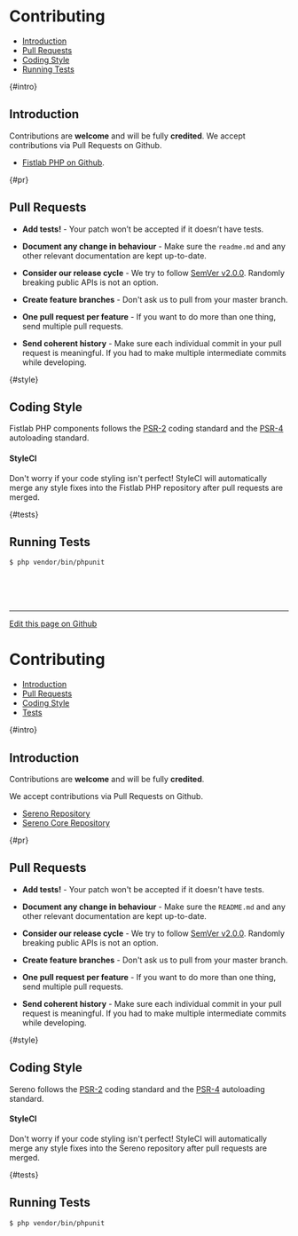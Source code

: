 # Contributing

- [Introduction](#intro)
- [Pull Requests](#pr)
- [Coding Style](#style)
- [Running Tests](#tests)

{#intro}
## [](#intro) Introduction

Contributions are **welcome** and will be fully **credited**.
We accept contributions via Pull Requests on Github.
  - [Fistlab PHP on Github](https://github.com/fistlab/php).

{#pr}
## [](#pr) Pull Requests

- **Add tests!** - Your patch won’t be accepted if it doesn’t have tests.

- **Document any change in behaviour** - Make sure the `readme.md` and any other relevant documentation are kept up-to-date.

- **Consider our release cycle** - We try to follow [SemVer v2.0.0](http://semver.org/). Randomly breaking public APIs is not an option.

- **Create feature branches** - Don't ask us to pull from your master branch.

- **One pull request per feature** - If you want to do more than one thing, send multiple pull requests.

- **Send coherent history** - Make sure each individual commit in your pull request is meaningful. If you had to make multiple intermediate commits while developing.

{#style}
## [](#style) Coding Style

Fistlab PHP components follows the [PSR-2](https://github.com/php-fig/fig-standards/blob/master/accepted/PSR-2-coding-style-guide.md) coding standard and the [PSR-4](https://github.com/php-fig/fig-standards/blob/master/accepted/PSR-4-autoloader.md) autoloading standard.

#### StyleCI
Don't worry if your code styling isn't perfect! StyleCI will automatically merge any style fixes into the Fistlab PHP repository after pull requests are merged.

{#tests}
## [](#tests) Running Tests

``` bash
$ php vendor/bin/phpunit
```

<br><br><br>
- - - - - - - - - -
[Edit this page on Github](https://github.com/fistlab/php-docs/edit/master/contributing.md)





# Contributing

- [Introduction](#intro)
- [Pull Requests](#pr)
- [Coding Style](#style)
- [Tests](#tests)

{#intro}
## [](#intro) Introduction

Contributions are **welcome** and will be fully **credited**.

We accept contributions via Pull Requests on Github.
  - [Sereno Repository](https://github.com/znck/sereno)
  - [Sereno Core Repository](https://github.com/znck/sereno-core)

{#pr}
## [](#pr) Pull Requests

- **Add tests!** - Your patch won't be accepted if it doesn't have tests.

- **Document any change in behaviour** - Make sure the `README.md` and any other relevant documentation are kept up-to-date.

- **Consider our release cycle** - We try to follow [SemVer v2.0.0](http://semver.org/). Randomly breaking public APIs is not an option.

- **Create feature branches** - Don't ask us to pull from your master branch.

- **One pull request per feature** - If you want to do more than one thing, send multiple pull requests.

- **Send coherent history** - Make sure each individual commit in your pull request is meaningful. If you had to make multiple intermediate commits while developing.

{#style}
## [](#style) Coding Style

Sereno follows the [PSR-2](https://github.com/php-fig/fig-standards/blob/master/accepted/PSR-2-coding-style-guide.md) coding standard and the [PSR-4](https://github.com/php-fig/fig-standards/blob/master/accepted/PSR-4-autoloader.md) autoloading standard.

#### StyleCI
Don't worry if your code styling isn't perfect! StyleCI will automatically merge any style fixes into the Sereno repository after pull requests are merged.

{#tests}
## [](#tests) Running Tests

``` bash
$ php vendor/bin/phpunit
```

